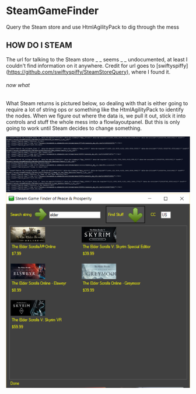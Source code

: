 # SteamGameFinder
Query the Steam store and use HtmlAgilityPack to dig through the mess

## HOW DO I STEAM

The url for talking to the Steam store _ _ seems _ _ undocumented, at least I couldn't find information on it anywhere. Credit for url goes to [swiftyspiffy] (https://github.com/swiftyspiffy/SteamStoreQuery), where I found it.

###### now what

What Steam returns is pictured below, so dealing with that is either going to require a lot of string ops or something like the HtmlAgilityPack to identify the nodes. When we figure out where the data is, we pull it out, stick it into controls and stuff the whole mess into a flowlayoutpanel. But this is only going to work until Steam decides to change something.

<div align="center">
    <img src="sq.png" width="667px"</img> 
</div>

<div align="center">
    <img src="sgf.png" width="667px"</img> 
</div>

